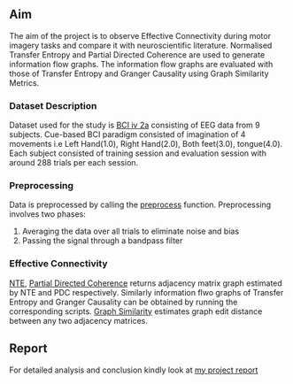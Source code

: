 ## Aim ##
The aim of the project is to observe Effective Connectivity during motor imagery tasks and compare it with neuroscientific literature. Normalised Transfer Entropy and Partial Directed Coherence are used to generate information flow graphs. The information flow graphs are evaluated with those of Transfer Entropy and Granger Causality using Graph Similarity Metrics.

### Dataset Description ###

Dataset used for the study is [BCI iv 2a](http://www.bbci.de/competition/iv/) consisting of EEG data from 9 subjects. Cue-based BCI paradigm consisted of imagination of 4 movements i.e Left Hand(1.0), Right Hand(2.0), Both feet(3.0), tongue(4.0). Each subject consisted of training session and evaluation session with around 288 trials per each session.

### Preprocessing ###

Data is preprocessed by calling the [preprocess](preprocess.py) function. Preprocessing involves two phases:
  1. Averaging the data over all trials to eliminate noise and bias
  2. Passing the signal through a bandpass filter

### Effective Connectivity ###

[NTE](NTE.py), [Partial Directed Coherence](PDC.py) returns adjacency matrix graph estimated by NTE and PDC respectively. Similarly information flwo graphs of Transfer Entropy and Granger Causality can be obtained by running the corresponding scripts. [Graph Similarity](GED.py) estimates graph edit distance between any two adjacency matrices.

## Report ##
For detailed analysis and conclusion kindly look at [my project report](Report.txt)

